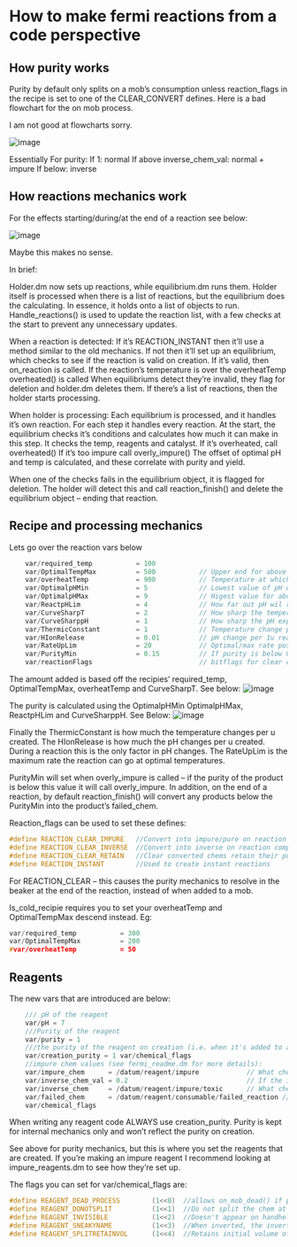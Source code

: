 # How to make fermi reactions from a code perspective

## How purity works

Purity by default only splits on a mob’s consumption unless reaction_flags in the recipe is set to one of the CLEAR_CONVERT defines. Here is a bad flowchart for the on mob process.

I am not good at flowcharts sorry.

![image](https://user-images.githubusercontent.com/33956696/103941231-78123b80-5126-11eb-9d89-635a6b810454.png)

Essentially
For purity:
If 1: normal
If above inverse_chem_val: normal + impure
If below: inverse

## How reactions mechanics work

For the effects starting/during/at the end of a reaction see below:

![image](https://user-images.githubusercontent.com/33956696/103941281-88c2b180-5126-11eb-8740-207dc9bb830d.png)

Maybe this makes no sense.

In brief:

Holder.dm now sets up reactions, while equilibrium.dm runs them. Holder itself is processed when there is a list of reactions, but the equilibrium does the calculating. In essence, it holds onto a list of objects to run. Handle_reactions() is used to update the reaction list, with a few checks at the start to prevent any unnecessary updates.

When a reaction is detected:
If it’s REACTION_INSTANT then it’ll use a method similar to the old mechanics.
If not then it’ll set up an equilibrium, which checks to see if the reaction is valid on creation.
If it’s valid, then on_reaction is called.
If the reaction’s temperature is over the overheatTemp overheated() is called
When equilibriums detect they’re invalid, they flag for deletion and holder.dm deletes them.
If there’s a list of reactions, then the holder starts processing.

When holder is processing:
Each equilibrium is processed, and it handles it’s own reaction. For each step it handles every reaction.
At the start, the equilibrium checks it’s conditions and calculates how much it can make in this step.
It checks the temp, reagents and catalyst.
If it’s overheated, call overheated()
If it’s too impure call overly_impure()
The offset of optimal pH and temp is calculated, and these correlate with purity and yield.


When one of the checks fails in the equilibrium object, it is flagged for deletion. The holder will detect this and call reaction_finish() and delete the equilibrium object – ending that reaction.

## Recipe and processing mechanics

Lets go over the reaction vars below
```c
    var/required_temp			= 100
    var/OptimalTempMax			= 500			// Upper end for above
	var/overheatTemp 			= 900 			// Temperature at which reaction explodes - If any reaction is this hot, it explodes!
	var/OptimalpHMin 			= 5         	// Lowest value of pH determining pH a 1 value for pH based rate reactions (Plateu phase)
	var/OptimalpHMax 			= 9	        	// Higest value for above
	var/ReactpHLim 				= 4         	// How far out pH wil react, giving impurity place (Exponential phase)
	var/CurveSharpT 			= 2         	// How sharp the temperature exponential curve is (to the power of value)
	var/CurveSharppH 			= 1         	// How sharp the pH exponential curve is (to the power of value)
	var/ThermicConstant 		= 1         	// Temperature change per 1u produced
	var/HIonRelease 			= 0.01       	// pH change per 1u reaction
	var/RateUpLim 				= 20			// Optimal/max rate possible if all conditions are perfect
	var/PurityMin 				= 0.15 			// If purity is below 0.15, it calls OverlyImpure() too. Set to 0 to disable this.
	var/reactionFlags							// bitflags for clear conversions; REACTION_CLEAR_IMPURE, REACTION_CLEAR_INVERSE, REACTION_CLEAR_RETAIN, REACTION_INSTANT
```

The amount added is based off the recipies’ required_temp, OptimalTempMax, overheatTemp and CurveSharpT. See below:
![image](https://user-images.githubusercontent.com/33956696/103941344-9d06ae80-5126-11eb-951d-aa5302641eb9.png)

The purity is calculated using the OptimalpHMin OptimalpHMax, ReactpHLim and CurveSharppH. See Below:
![image](https://user-images.githubusercontent.com/33956696/103941429-bc054080-5126-11eb-856d-7965c2a9cb1f.png)

Finally the ThermicConstant is how much the temperature changes per u created. The HIonRelease is how much the pH changes per u created. During a reaction this is the only factor in pH changes. The RateUpLim is the maximum rate the reaction can go at optimal temperatures.

PurityMin will set when overly_impure is called – if the purity of the product is below this value it will call overly_impure. In addition, on the end of a reaction, by default reaction_finish() will convert any products below the PurityMin into the product’s failed_chem.

Reaction_flags can be used to set these defines:

```c
#define REACTION_CLEAR_IMPURE   //Convert into impure/pure on reaction completion
#define REACTION_CLEAR_INVERSE  //Convert into inverse on reaction completion when purity is low enough
#define REACTION_CLEAR_RETAIN	//Clear converted chems retain their purities/inverted purities. Requires 1 or both of the above.
#define REACTION_INSTANT        //Used to create instant reactions
```

For REACTION_CLEAR – this causes the purity mechanics to resolve in the beaker at the end of the reaction, instead of when added to a mob.

Is_cold_recipie requires you to set your overheatTemp and OptimalTempMax descend instead.
Eg:
```c
var/required_temp			= 300
var/OptimalTempMax			= 200
#var/overheatTemp 			= 50 
```

## Reagents
The new vars that are introduced are below:
```c
	/// pH of the reagent
	var/pH = 7
	///Purity of the reagent
	var/purity = 1
	///the purity of the reagent on creation (i.e. when it's added to a mob and it's purity split it into 2 chems; the purity of the resultant chems are kept as 1, this tracks what the purity was before that)
	var/creation_purity = 1	var/chemical_flags 
	//impure chem values (see fermi_readme.dm for more details):
	var/impure_chem		 = /datum/reagent/impure			// What chemical path is made when metabolised as a function of purity
	var/inverse_chem_val = 0.2								// If the impurity is below 0.5, replace ALL of the chem with inverse_chem upon metabolising
	var/inverse_chem	 = /datum/reagent/impure/toxic		// What chem is metabolised when purity is below inverse_chem_val
	var/failed_chem		 = /datum/reagent/consumable/failed_reaction //what chem is made at the end of a reaction IF the purity is below the recipies PurityMin
    var/chemical_flags 
```

When writing any reagent code ALWAYS use creation_purity. Purity is kept for internal mechanics only and won’t reflect the purity on creation.

See above for purity mechanics, but this is where you set the reagents that are created. If you’re making an impure reagent I recommend looking at impure_reagents.dm to see how they’re set up.

The flags you can set for var/chemical_flags are:
```c 
#define REAGENT_DEAD_PROCESS		(1<<0)	//allows on_mob_dead() if present in a dead body
#define REAGENT_DONOTSPLIT			(1<<1)	//Do not split the chem at all during processing - ignores all purity effects
#define REAGENT_INVISIBLE			(1<<2)	//Doesn't appear on handheld health analyzers.
#define REAGENT_SNEAKYNAME          (1<<3)  //When inverted, the inverted chem uses the name of the original chem
#define REAGENT_SPLITRETAINVOL      (1<<4)  //Retains initial volume of chem when splitting for purity effects 
```
